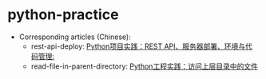 # python-practice


- Corresponding articles (Chinese):
    - rest-api-deploy: [Python项目实践：REST API、服务器部署、环境与代码管理:](http://www.jianshu.com/p/79a063a16704)
    - read-file-in-parent-directory: [Python工程实践：访问上层目录中的文件](http://www.jianshu.com/p/4e3b2ca9cfe5)